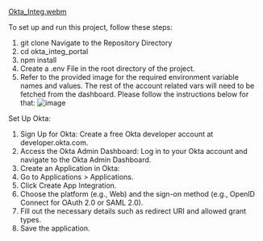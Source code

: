 [Okta_Integ.webm](https://github.com/user-attachments/assets/cb42718f-b54a-4819-bfb1-1642be15ddde)

To set up and run this project, follow these steps:
1. git clone <repository-url>
  Navigate to the Repository Directory
2. cd okta_integ_portal
3. npm install
4. Create a .env File in the root directory of the project.
5. Refer to the provided image for the required environment variable names and values. The rest of the account related vars will need to be fetched from the dashboard. Please follow the instructions below for that:
![image](https://github.com/user-attachments/assets/fb5c0839-712e-4071-86b3-be703ada5735)

Set Up Okta:
1. Sign Up for Okta: Create a free Okta developer account at developer.okta.com.
2. Access the Okta Admin Dashboard: Log in to your Okta account and navigate to the Okta Admin Dashboard.
3. Create an Application in Okta:
4. Go to Applications > Applications.
5. Click Create App Integration.
6. Choose the platform (e.g., Web) and the sign-on method (e.g., OpenID Connect for OAuth 2.0 or SAML 2.0).
7. Fill out the necessary details such as redirect URI and allowed grant types.
8. Save the application.
